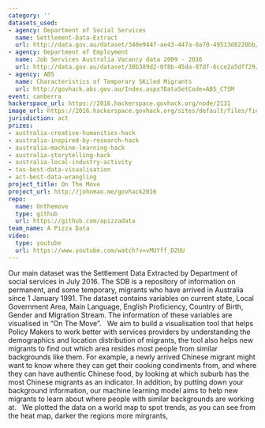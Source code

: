 ```yaml
---
category: ''
datasets_used:
- agency: Department of Social Services
  name: Settlement-Data-Extract
  url: http://data.gov.au/dataset/340e944f-ae43-447a-8a70-49513d8220bb/resource/4992a99f-2a83-4b90-8dd4-a99e2eef6da1/download/Settlement-Data-Extract.xlsx
- agency: Department of Employment
  name: Job Services Australia Vacancy data 2009 - 2016
  url: http://data.gov.au/dataset/30b389d2-0f8b-45da-87df-6cce2a5dff29/resource/cd69ad9b-428b-46b2-9edc-368fdd4daea6/download/JPO-coded.csv
- agency: ABS
  name: Characteristics of Temporary SKiled Migrants
  url: http://govhack.abs.gov.au/Index.aspx?DataSetCode=ABS_CTSM
event: canberra
hackerspace_url: https://2016.hackerspace.govhack.org/node/2131
image_url: https://2016.hackerspace.govhack.org/sites/default/files/field/image/Logo_0.png
jurisdiction: act
prizes:
- australia-creative-humanities-hack
- australia-inspired-by-research-hack
- australia-machine-learning-hack
- australia-storytelling-hack
- australia-local-industry-activity
- tas-best-data-visualisation
- act-best-data-wrangling
project_title: On The Move
project_url: http://johnmao.me/govhack2016
repo:
  name: Onthemove
  type: github
  url: https://github.com/apizzadata
team_name: A Pizza Data
video:
  type: youtube
  url: https://www.youtube.com/watch?v=vMUYff_D2UU
---
```


​​​​​​​Our main dataset was the Settlement Data Extracted by Department of social services in July 2016. The SDB is a repository of information on permanent, and some temporary, migrants who have arrived in Australia since 1 January 1991. The dataset contains variables on current state, Local Government Area, Main Language, English Proficiency, Country of Birth, Gender and Migration Stream. The information of these variables are visualised in “On The Move”.
 
We aim to build a visualisation tool that helps Policy Makers to work better with services providers by understanding the demographics and location distribution of migrants, the tool also helps new migrants to find out which area resides most people from similar backgrounds like them. For example, a newly arrived Chinese migrant might want to know where they can get their cooking condiments from, and where they can have authentic Chinese food, by looking at which suburb has the most Chinese migrants as an indicator. In addition, by putting down your background information, our machine learning model aims to help new migrants to learn about where people with similar backgrounds are working at.
 
We plotted the data on a world map to spot trends, as you can see from the heat map, darker the regions more mirgrants,
